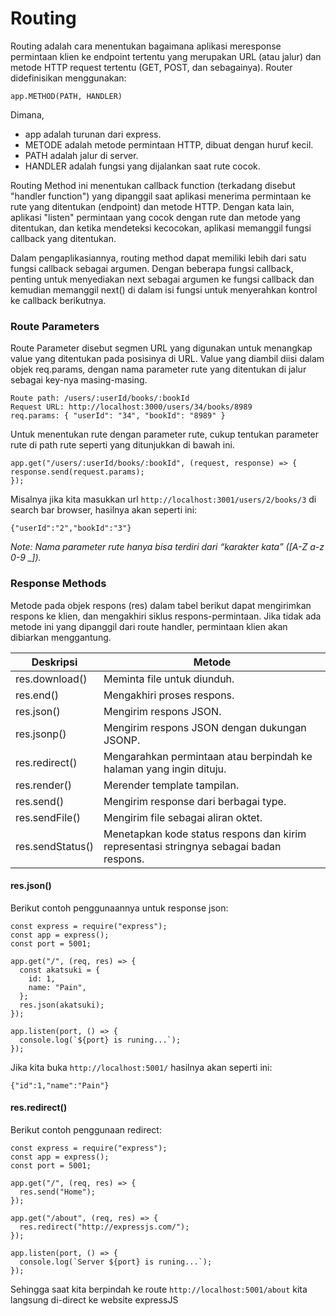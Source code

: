 # Routing

Routing adalah cara menentukan bagaimana aplikasi meresponse permintaan klien ke endpoint tertentu yang merupakan URL (atau jalur) dan metode HTTP request tertentu (GET, POST, dan sebagainya). Router didefinisikan menggunakan:

```
app.METHOD(PATH, HANDLER)
```

Dimana,

- app adalah turunan dari express.
- METODE adalah metode permintaan HTTP, dibuat dengan huruf kecil.
- PATH adalah jalur di server.
- HANDLER adalah fungsi yang dijalankan saat rute cocok.

Routing Method ini menentukan callback function (terkadang disebut "handler function") yang dipanggil saat aplikasi menerima permintaan ke rute yang ditentukan (endpoint) dan metode HTTP. Dengan kata lain, aplikasi "listen" permintaan yang cocok dengan rute dan metode yang ditentukan, dan ketika mendeteksi kecocokan, aplikasi memanggil fungsi callback yang ditentukan.

Dalam pengaplikasiannya, routing method dapat memiliki lebih dari satu fungsi callback sebagai argumen. Dengan beberapa fungsi callback, penting untuk menyediakan next sebagai argumen ke fungsi callback dan kemudian memanggil next() di dalam isi fungsi untuk menyerahkan kontrol ke callback berikutnya.

### Route Parameters

Route Parameter disebut segmen URL yang digunakan untuk menangkap value yang ditentukan pada posisinya di URL. Value yang diambil diisi dalam objek req.params, dengan nama parameter rute yang ditentukan di jalur sebagai key-nya masing-masing.

```
Route path: /users/:userId/books/:bookId
Request URL: http://localhost:3000/users/34/books/8989
req.params: { "userId": "34", "bookId": "8989" }
```

Untuk menentukan rute dengan parameter rute, cukup tentukan parameter rute di path rute seperti yang ditunjukkan di bawah ini.

```
app.get("/users/:userId/books/:bookId", (request, response) => {
response.send(request.params);
});
```

Misalnya jika kita masukkan url `http://localhost:3001/users/2/books/3` di search bar browser, hasilnya akan seperti ini:

```
{"userId":"2","bookId":"3"}
```

<i>Note: Nama parameter rute hanya bisa terdiri dari “karakter kata” ([A-Z a-z 0-9 _]).</i>

### Response Methods

Metode pada objek respons (res) dalam tabel berikut dapat mengirimkan respons ke klien, dan mengakhiri siklus respons-permintaan. Jika tidak ada metode ini yang dipanggil dari route handler, permintaan klien akan dibiarkan menggantung.

| Deskripsi        | Metode                                                                                 |
| ---------------- | -------------------------------------------------------------------------------------- |
| res.download()   | Meminta file untuk diunduh.                                                            |
| res.end()        | Mengakhiri proses respons.                                                             |
| res.json()       | Mengirim respons JSON.                                                                 |
| res.jsonp()      | Mengirim respons JSON dengan dukungan JSONP.                                           |
| res.redirect()   | Mengarahkan permintaan atau berpindah ke halaman yang ingin dituju.                    |
| res.render()     | Merender template tampilan.                                                            |
| res.send()       | Mengirim response dari berbagai type.                                                  |
| res.sendFile()   | Mengirim file sebagai aliran oktet.                                                    |
| res.sendStatus() | Menetapkan kode status respons dan kirim representasi stringnya sebagai badan respons. |

#### res.json()

Berikut contoh penggunaannya untuk response json:

```
const express = require("express");
const app = express();
const port = 5001;

app.get("/", (req, res) => {
  const akatsuki = {
    id: 1,
    name: "Pain",
  };
  res.json(akatsuki);
});

app.listen(port, () => {
  console.log(`${port} is runing...`);
});
```

Jika kita buka `http://localhost:5001/`
hasilnya akan seperti ini:

```
{"id":1,"name":"Pain"}
```

#### res.redirect()

Berikut contoh penggunaan redirect:

```
const express = require("express");
const app = express();
const port = 5001;

app.get("/", (req, res) => {
  res.send("Home");
});

app.get("/about", (req, res) => {
  res.redirect("http://expressjs.com/");
});

app.listen(port, () => {
  console.log(`Server ${port} is runing...`);
});
```

Sehingga saat kita berpindah ke route `http://localhost:5001/about` kita langsung di-direct ke website expressJS
